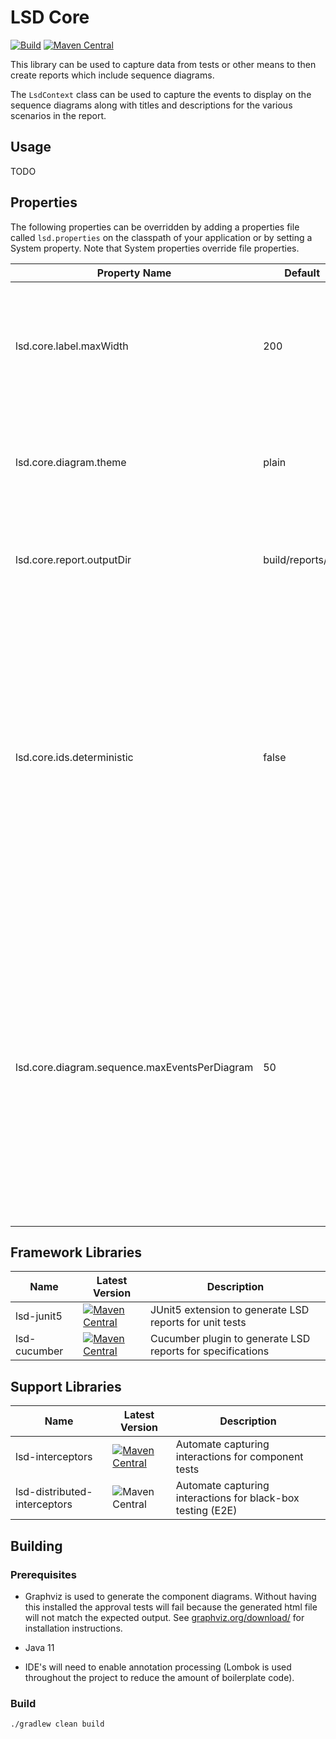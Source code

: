 # LSD Core

[![Build](https://github.com/nickmcdowall/lsd-core/actions/workflows/macos-build.yml/badge.svg)](https://github.com/nickmcdowall/lsd-core/actions/workflows/macos-build.yml)
[![Maven Central](https://img.shields.io/maven-central/v/io.github.lsd-consulting/lsd-core.svg?label=Maven%20Central)](https://search.maven.org/search?q=g:%22io.github.lsd-consulting%22%20AND%20a:%22lsd-core%22)

This library can be used to capture data from tests or other means to then create reports which include sequence diagrams.

The `LsdContext` class can be used to capture the events to display on the sequence diagrams along with titles and 
descriptions for the various scenarios in the report.

## Usage
TODO

## Properties
The following properties can be overridden by adding a properties file called `lsd.properties` on the classpath of your 
application or by setting a System property. Note that System properties override file properties.

| Property Name        | Default     | Description |
| ----------- | ----------- |------------ |
| lsd.core.label.maxWidth | 200 | The width in number of characters for the labels that appear on the diagrams before being abbreviated. |
| lsd.core.diagram.theme | plain | The plantUml theme to apply to the diagrams. See the [available themes](https://plantuml.com/theme). |
| lsd.core.report.outputDir | build/reports/lsd | The directory to write the report files. (This can be a relative path).|
| lsd.core.ids.deterministic | false | Determines how the html element ids are generated. Allowing deterministic ids is useful when testing (e.g. approval tests of html output since the generated ids won't be random. The default option which provides random ids should be preferred otherwise.|
| lsd.core.diagram.sequence.maxEventsPerDiagram | 50 | To help make really large diagrams easier to read this value is used to decide when to split a potentially large diagram into sub-diagrams. (Each sub diagram will remove any unused participants and include the participant headers and footers). |

## Framework Libraries
| Name | Latest Version | Description |
| ----------- | ----------- |------------ |
| lsd-junit5 | [![Maven Central](https://img.shields.io/maven-central/v/io.github.lsd-consulting/lsd-junit5.svg?label=Maven%20Central)](https://search.maven.org/search?q=g:%22io.github.lsd-consulting%22%20AND%20a:%22lsd-junit5%22) | JUnit5 extension to generate LSD reports for unit tests |
| lsd-cucumber |[![Maven Central](https://img.shields.io/maven-central/v/io.github.lsd-consulting/lsd-cucumber.svg?label=Maven%20Central)](https://search.maven.org/search?q=g:%22io.github.lsd-consulting%22%20AND%20a:%22lsd-cucumber%22) | Cucumber plugin to generate LSD reports for specifications |

## Support Libraries
| Name | Latest Version | Description |
| ----------- | ----------- |------------ |
| lsd-interceptors | [![Maven Central](https://img.shields.io/maven-central/v/io.github.lsd-consulting/lsd-interceptors.svg?label=Maven%20Central)](https://search.maven.org/search?q=g:%22io.github.lsd-consulting%22%20AND%20a:%22lsd-interceptors%22) | Automate capturing interactions for component tests |
| lsd-distributed-interceptors |![Maven Central](https://img.shields.io/maven-central/v/io.github.lsd-consulting/lsd-distributed-interceptor-library) | Automate capturing interactions for black-box testing (E2E) |

## Building

### Prerequisites

* Graphviz is used to generate the component diagrams. Without having this installed the approval tests will fail because 
the generated html file will not match the expected output. See [graphviz.org/download/](https://graphviz.org/download/) 
for installation instructions.

* Java 11 
* IDE's will need to enable annotation processing (Lombok is used throughout the project to reduce the amount of boilerplate code).

### Build

    ./gradlew clean build